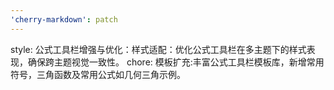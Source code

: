 ```yaml
---
'cherry-markdown': patch
---
```


style: 公式工具栏增强与优化：样式适配：优化公式工具栏在多主题下的样式表现，确保跨主题视觉一致性。
chore: 模板扩充:丰富公式工具栏模板库，新增常用符号，三角函数及常用公式如几何三角示例。
